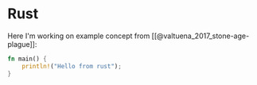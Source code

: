 # Rust

Here I'm working on example concept from [[@valtuena_2017_stone-age-plague]]:

```rust
fn main() {
    println!("Hello from rust");
}
```